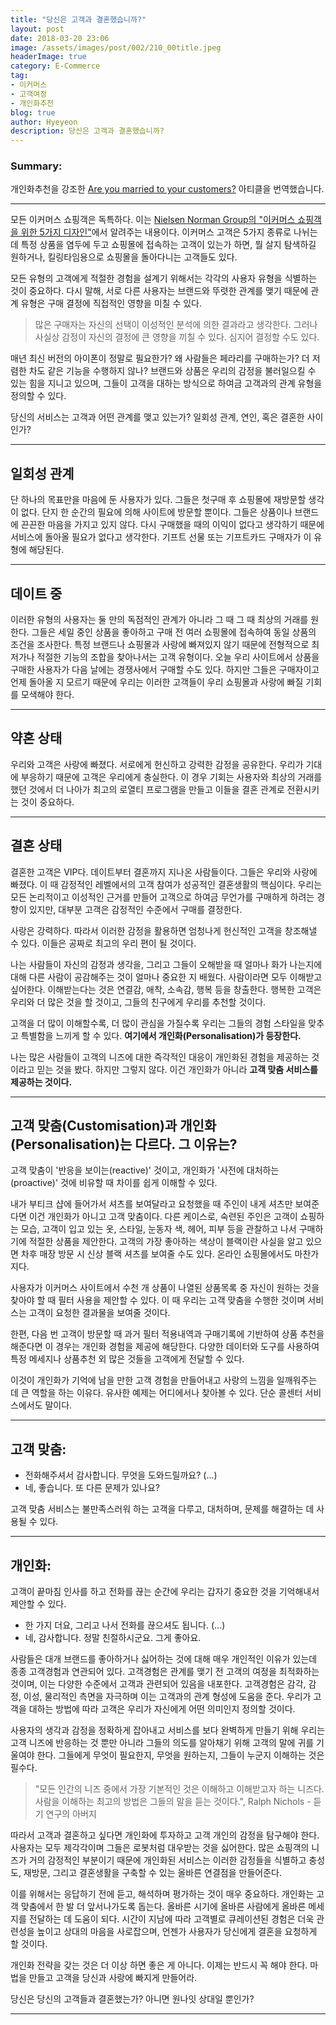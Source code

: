 ```yaml
---
title: "당신은 고객과 결혼했습니까?"
layout: post
date: 2018-03-20 23:06
image: /assets/images/post/002/210_00title.jpeg
headerImage: true
category: E-Commerce
tag:
- 이커머스
- 고객여정
- 개인화추천
blog: true
author: Hyeyeon
description: 당신은 고객과 결혼했습니까?
---
```


### Summary:

개인화추천을 강조한 [Are you married to your customers?](https://uxdesign.cc/are-you-married-to-your-customers-12f0b331c72f) 아티클을 번역했습니다.

---

모든 이커머스 쇼핑객은 독특하다. 이는 [Nielsen Norman Group의 "이커머스 쇼핑객을 위한 5가지 디자인"](https://www.nngroup.com/articles/ecommerce-shoppers/)에서 알려주는 내용이다. 이커머스 고객은 5가지 종류로 나뉘는데 특정 상품을 염두에 두고 쇼핑몰에 접속하는 고객이 있는가 하면, 뭘 살지 탐색하길 원하거나, 킬링타임용으로 쇼핑몰을 돌아다니는 고객들도 있다.

모든 유형의 고객에게 적절한 경험을 설계기 위해서는 각각의 사용자 유형을 식별하는 것이 중요하다. 다시 말해, 서로 다른 사용자는 브랜드와 뚜렷한 관계를 맺기 때문에 관계 유형은 구매 결정에 직접적인 영향을 미칠 수 있다.

> 많은 구매자는 자신의 선택이 이성적인 분석에 의한 결과라고 생각한다. 그러나 사실상 감정이 자신의 결정에 큰 영향을 끼칠 수 있다. 심지어 결정할 수도 있다.

매년 최신 버전의 아이폰이 정말로 필요한가? 왜 사람들은 페라리를 구매하는가? 더 저렴한 차도 같은 기능을 수행하지 않나? 브랜드와 상품은 우리의 감정을 불러일으킬 수 있는 힘을 지니고 있으며, 그들이 고객을 대하는 방식으로 하여금 고객과의 관계 유형을 정의할 수 있다.

당신의 서비스는 고객과 어떤 관계를 맺고 있는가? 일회성 관계, 연인, 혹은 결혼한 사이인가?

---

## 일회성 관계

단 하나의 목표만을 마음에 둔 사용자가 있다. 그들은 첫구매 후 쇼핑몰에 재방문할 생각이 없다. 단지 한 순간의 필요에 의해 사이트에 방문할 뿐이다. 그들은 상품이나 브랜드에 끈끈한 마음을 가지고 있지 않다. 다시 구매했을 때의 이익이 없다고 생각하기 때문에 서비스에 돌아올 필요가 없다고 생각한다. 기프트 선물 또는 기프트카드 구매자가 이 유형에 해당된다.

---

## 데이트 중

이러한 유형의 사용자는 둘 만의 독점적인 관계가 아니라 그 때 그 때 최상의 거래를 원한다. 그들은 세일 중인 상품을 좋아하고 구매 전 여러 쇼핑몰에 접속하여 동일 상품의 조건을 조사한다. 특정 브랜드나 쇼핑몰과 사랑에 빠져있지 않기 때문에 전형적으로 최저가나 적절한 기능의 조합을 찾아나서는 고객 유형이다. 오늘 우리 사이트에서 상품을 구매한 사용자가 다음 날에는 경쟁사에서 구매할 수도 있다. 하지만 그들은 구매자이고 언제 돌아올 지 모르기 때문에 우리는 이러한 고객들이 우리 쇼핑몰과 사랑에 빠질 기회를 모색해야 한다.

---

## 약혼 상태

우리와 고객은 사랑에 빠졌다. 서로에게 헌신하고 강력한 감정을 공유한다. 우리가 기대에 부응하기 때문에 고객은 우리에게 충실한다. 이 경우 기회는 사용자와 최상의 거래를 했던 것에서 더 나아가 최고의 로열티 프로그램을 만들고 이들을 결혼 관계로 전환시키는 것이 중요하다.

---

## 결혼 상태

결혼한 고객은 VIP다. 데이트부터 결혼까지 지나온 사람들이다. 그들은 우리와 사랑에 빠졌다. 이 때 감정적인 레벨에서의 고객 참여가 성공적인 결혼생활의 핵심이다. 우리는 모든 논리적이고 이성적인 근거를 만들어 고객으로 하여금 무언가를 구매하게 하려는 경향이 있지만, 대부분 고객은 감정적인 수준에서 구매를 결정한다.

사랑은 강력하다. 따라서 이러한 감정을 활용하면 엄청나게 헌신적인 고객을 창조해낼 수 있다. 이들은 공짜로 최고의 우리 편이 될 것이다.

나는 사람들이 자신의 감정과 생각을, 그리고 그들이 오해받을 때 얼마나 화가 나는지에 대해 다른 사람이 공감해주는 것이 얼마나 중요한 지 배웠다. 사람이라면 모두 이해받고 싶어한다. 이해받는다는 것은 연결감, 애착, 소속감, 행복 등을 창출한다. 행복한 고객은 우리와 더 많은 것을 할 것이고, 그들의 친구에게 우리를 추천할 것이다.

고객을 더 많이 이해할수록, 더 많이 관심을 가질수록 우리는 그들의 경험 스타일을 맞추고 특별함을 느끼게 할 수 있다. **여기에서 개인화(Personalisation)가 등장한다.**

나는 많은 사람들이 고객의 니즈에 대한 즉각적인 대응이 개인화된 경험을 제공하는 것이라고 믿는 것을 봤다. 하지만 그렇지 않다. 이건 개인화가 아니라 **고객 맞춤 서비스를 제공하는 것이다.**

---

## 고객 맞춤(Customisation)과 개인화(Personalisation)는 다르다. 그 이유는?

고객 맞춤이 '반응을 보이는(reactive)' 것이고, 개인화가 '사전에 대처하는(proactive)' 것에 비유할 때 차이를 쉽게 이해할 수 있다.

내가 부티크 샵에 들어가서 셔츠를 보여달라고 요청했을 때 주인이 내게 셔츠만 보여준다면 이건 개인화가 아니고 고객 맞춤이다. 다른 케이스로, 숙련된 주인은 고객이 쇼핑하는 모습, 고객이 입고 있는 옷, 스타일, 눈동자 색, 헤어, 피부 등을 관찰하고 나서 구매하기에 적절한 상품을 제안한다. 고객의 가장 좋아하는 색상이 블랙이란 사실을 알고 있으면 차후 매장 방문 시 신상 블랙 셔츠를 보여줄 수도 있다. 온라인 쇼핑몰에서도 마찬가지다.

사용자가 이커머스 사이트에서 수천 개 상품이 나열된 상품목록 중 자신이 원하는 것을 찾아야 할 때 필터 사용을 제안할 수 있다. 이 때 우리는 고객 맞춤을 수행한 것이며 서비스는 고객이 요청한 결과물을 보여줄 것이다.

한편, 다음 번 고객이 방문할 때 과거 필터 적용내역과 구매기록에 기반하여 상품 추천을 해준다면 이 경우는 개인화 경험을 제공에 해당한다. 다양한 데이터와 도구를 사용하여 특정 메세지나 상품추천 외 많은 것들을 고객에게 전달할 수 있다.

이것이 개인화가 기억에 남을 만한 고객 경험을 만들어내고 사랑의 느낌을 일깨워주는 데 큰 역할을 하는 이유다. 유사한 예제는 어디에서나 찾아볼 수 있다. 단순 콜센터 서비스에서도 말이다.

---

## 고객 맞춤:

* 전화해주셔서 감사합니다. 무엇을 도와드릴까요? (...)
* 네, 좋습니다. 또 다른 문제가 있나요?

고객 맞춤 서비스는 불만족스러워 하는 고객을 다루고, 대처하며, 문제를 해결하는 데 사용될 수 있다.

---

## 개인화:

고객이 끝마침 인사를 하고 전화를 끊는 순간에 우리는 갑자기 중요한 것을 기억해내서 제안할 수 있다.

* 한 가지 더요, 그리고 나서 전화를 끊으셔도 됩니다. (...)
* 네, 감사합니다. 정말 친절하시군요. 그게 좋아요.

사람들은 대개 브랜드를 좋아하거나 싫어하는 것에 대해 매우 개인적인 이유가 있는데 종종 고객경험과 연관되어 있다. 고객경험은 관계를 맺기 전 고객의 여정을 최적화하는 것이며, 이는 다양한 수준에서 고객과 관련되어 있음을 내포한다. 고객경험은 감각, 감정, 이성, 물리적인 측면을 자극하며 이는 고객과의 관계 형성에 도움을 준다. 우리가 고객을 대하는 방법에 따라 고객은 우리가 자신에게 어떤 의미인지 정의할 것이다.

사용자의 생각과 감정을 정확하게 잡아내고 서비스를 보다 완벽하게 만들기 위해 우리는 고객 니즈에 반응하는 것 뿐만 아니라 그들의 의도를 알아채기 위해 고객의 말에 귀를 기울여야 한다. 그들에게 무엇이 필요한지, 무엇을 원하는지, 그들이 누군지 이해하는 것은 필수다.

> "모든 인간의 니즈 중에서 가장 기본적인 것은 이해하고 이해받고자 하는 니즈다. 사람을 이해하는 최고의 방법은 그들의 말을 듣는 것이다.", Ralph Nichols - 듣기 연구의 아버지

따라서 고객과 결혼하고 싶다면 개인화에 투자하고 고객 개인의 감정을 탐구해야 한다. 사용자는 모두 제각각이며 그들은 로봇처럼 대우받는 것을 싫어한다. 많은 쇼핑객의 니즈가 거의 감정적인 부분이기 때문에 개인화된 서비스는 이러한 감정들을 식별하고 충성도, 재방문, 그리고 결혼생활을 구축할 수 있는 올바른 연결점을 만들어준다.

이를 위해서는 응답하기 전에 듣고, 해석하며 평가하는 것이 매우 중요하다. 개인화는 고객 맞춤에서 한 발 더 앞서나가도록 돕는다. 올바른 시기에 올바른 사람에게 올바른 메세지를 전달하는 데 도움이 되다. 시간이 지남에 따라 고객별로 큐레이션된 경험은 더욱 관련성을 높이고 상대의 마음을 사로잡으며, 언젠가 사용자가 당신에게 결혼을 요청하게 할 것이다.

개인화 전략을 갖는 것은 더 이상 하면 좋은 게 아니다. 이제는 반드시 꼭 해야 한다. 마법을 만들고 고객을 당신과 사랑에 빠지게 만들어라.

당신은 당신의 고객들과 결혼했는가? 아니면 원나잇 상대일 뿐인가?

---
